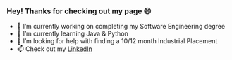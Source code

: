 ### Hey! Thanks for checking out my page 😄
- 🔭 I’m currently working on completing my Software Engineering degree
- 🌱 I’m currently learning Java & Python
- 🤔 I’m looking for help with finding a 10/12 month Industrial Placement
- 📫 Check out my [LinkedIn](www.linkedin.com/in/chloé-greenstreet)

<!--
**Choggsy20/Choggsy20** is a ✨ _special_ ✨ repository because its `README.md` (this file) appears on your GitHub profile.

Here are some ideas to get you started:

- 🔭 I’m currently working on ...
- 🌱 I’m currently learning ...
- 👯 I’m looking to collaborate on ...
- 🤔 I’m looking for help with ...
- 💬 Ask me about ...
- 📫 How to reach me: ...
- 😄 Pronouns: ...
- ⚡ Fun fact: ...
-->
